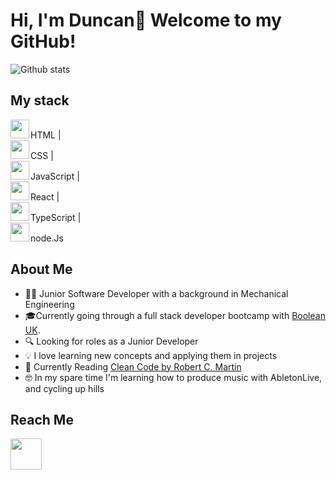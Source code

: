
# Hi, I'm Duncan👋 Welcome to my GitHub! 

![Github stats](https://github-readme-stats.vercel.app/api?username=duncan0801&theme=highcontrast&show_icons=true&count_private=true)

## My stack

<div>
     <img width="30" src="https://pics.freeicons.io/uploads/icons/png/8804286661557996995-512.png"/><span style="padding: 2px;">HTML |</span>
</div>

<div>
     <img width="30" src="https://pics.freeicons.io/uploads/icons/png/632690741557997006-512.png"/><span style="padding: 2px;">CSS |</span>
</div>

<div>
     <img width="30" src="https://pics.freeicons.io/uploads/icons/png/21088442871540553614-512.png"/><span style="padding: 2px;">JavaScript |</span> 
</div>

<div>
     <img width="30" src="https://pics.freeicons.io/uploads/icons/png/20167174151551942641-512.png"/><span style="padding: 2px;">React |</span>
</div>

<div>
     <img width="30" src="https://pics.freeicons.io/uploads/icons/png/14678610731551953708-512.png"/><span style="padding: 2px;">TypeScript |</span>
</div>

<div>
     <img width="30" src="https://pics.freeicons.io/uploads/icons/png/8954758561551942278-512.png"/><span style="padding: 2px;">node.Js</span> 
</div>

## About Me

* 🙍‍♂️ Junior Software Developer with a background in Mechanical Engineering
* 🎓Currently going through a full stack developer bootcamp with [Boolean UK](https://boolean.co.uk/).
* 🔍 Looking for roles as a Junior Developer
* 💡 I love learning new concepts and applying them in projects 
* 📕 Currently Reading [Clean Code by Robert C. Martin](https://www.goodreads.com/book/show/3735293-clean-code)
* 🤓 In my spare time I'm learning how to produce music with AbletonLive, and cycling up hills 

## Reach Me

<a href="https://www.linkedin.com/in/duncanmagill/">
     <img width="50" src="https://upload.wikimedia.org/wikipedia/commons/e/e9/Linkedin_icon.svg"></img>
<a/>




<!--
**duncan0801/duncan0801** is a ✨ _special_ ✨ repository because its `README.md` (this file) appears on your GitHub profile.

Here are some ideas to get you started:

- 🔭 I’m currently working on ...
- 🌱 I’m currently learning ...
- 👯 I’m looking to collaborate on ...
- 🤔 I’m looking for help with ...
- 💬 Ask me about ...
- 📫 How to reach me: ...
- 😄 Pronouns: ...
- ⚡ Fun fact: ...
-->
